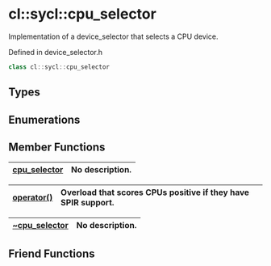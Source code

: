 # cl::sycl::cpu_selector

Implementation of a device_selector that selects a CPU device. 

Defined in device_selector.h

```cpp
class cl::sycl::cpu_selector
```

## Types

## Enumerations

## Member Functions

| [cpu_selector](./functions/cpu_selector/README.md) | No description. |
| :--- | :--- |

| [operator()](./functions/operator()/README.md) | Overload that scores CPUs positive if they have SPIR support.  |
| :--- | :--- |

| [~cpu_selector](./functions/~cpu_selector/README.md) | No description. |
| :--- | :--- |


## Friend Functions

